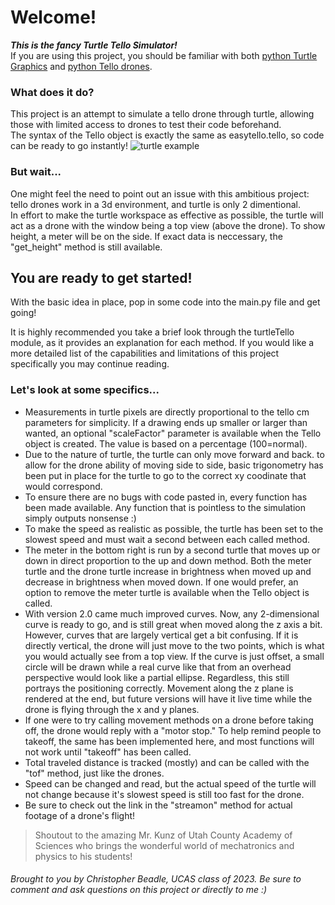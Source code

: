 # Welcome!
***This is the fancy Turtle Tello Simulator!***  
If you are using this project, you should be familiar with both [python Turtle Graphics](https://docs.python.org/3/library/turtle.html) and [python Tello drones](https://pypi.org/project/easytello/#description).  

### What does it do?
This project is an attempt to simulate a tello drone through turtle, allowing those with limited access to drones to test their code beforehand.  
The syntax of the Tello object is exactly the same as easytello.tello, so code can be ready to go instantly!
![turtle example](turtleExample.png)  

### But wait...
One might feel the need to point out an issue with this ambitious project: tello drones work in a 3d environment, and turtle is only 2 dimentional.  
In effort to make the turtle workspace as effective as possible, the turtle will act as a drone with the window being a top view (above the drone). To show height, a meter will be on the side. If exact data is neccessary, the "get_height" method is still available.  
## You are ready to get started! 
With the basic idea in place, pop in some code into the main.py file and get going!

It is highly recommended you take a brief look through the turtleTello module, as it provides an explanation for each method. If you would like a more detailed list of the capabilities and limitations of this project specifically you may continue reading.
### Let's look at some specifics...
- Measurements in turtle pixels are directly proportional to the tello cm parameters for simplicity. If a drawing ends up smaller or larger than wanted, an optional "scaleFactor" parameter is available when the Tello object is created. The value is based on a percentage (100=normal).
- Due to the nature of turtle, the turtle can only move forward and back. to allow for the drone ability of moving side to side, basic trigonometry has been put in place for the turtle to go to the correct xy coodinate that would correspond.
- To ensure there are no bugs with code pasted in, every function has been made available. Any function that is pointless to the simulation simply outputs nonsense :)
- To make the speed as realistic as possible, the turtle has been set to the slowest speed and must wait a second between each called method.
- The meter in the bottom right is run by a second turtle that moves up or down in direct proportion to the up and down method. Both the meter turtle and the drone turtle increase in brightness when moved up and decrease in brightness when moved down. If one would prefer, an option to remove the meter turtle is available when the Tello object is called.
 - With version 2.0 came much improved curves. Now, any 2-dimensional curve is ready to go, and is still great when moved along the z axis a bit. However, curves that are largely vertical get a bit confusing. If it is directly vertical, the drone will just move to the two points, which is what you would actually see from a top view. If the curve is just offset, a small circle will be drawn while a real curve like that from an overhead perspective would look like a partial ellipse. Regardless, this still portrays the positioning correctly. Movement along the z plane is rendered at the end, but future versions will have it live time while the drone is flying through the x and y planes.
- If one were to try calling movement methods on a drone before taking off, the drone would reply with a "motor stop." To help remind people to takeoff, the same has been implemented here, and most functions will not work until "takeoff" has been called.
- Total traveled distance is tracked (mostly) and can be called with the "tof" method, just like the drones.
- Speed can be changed and read, but the actual speed of the turtle will not change because it's slowest speed is still too fast for the drone.
- Be sure to check out the link in the "streamon" method for actual footage of a drone's flight!

> Shoutout to the amazing Mr. Kunz of Utah County Academy of Sciences who brings the wonderful world of mechatronics and physics to his students!
###### Brought to you by Christopher Beadle, UCAS class of 2023. Be sure to comment and ask questions on this project or directly to me :)